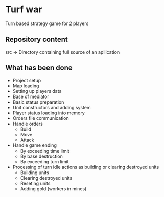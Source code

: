 # Turf war
Turn based strategy game for 2 players

## Repository content

src -> Directory containing full source of an apllication

## What has been done

- Project setup
- Map loading
- Setting up players data
- Base of mediator
- Basic status preparation
- Unit constructors and adding system
- Player status loading into memory
- Orders file communication
- Handle orders
    - Build
    - Move
    - Attack
- Handle game ending
    - By exceeding time limit
    - By base destruction
    - By exceeding turn limit
- Processing of turn idle actions as building or clearing destroyed units
    - Building units
    - Clearing destroyed units
    - Reseting units
    - Adding gold (workers in mines)
